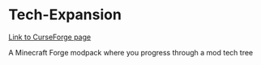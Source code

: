 # Tech-Expansion

[Link to CurseForge page](https://www.curseforge.com/minecraft/modpacks/tech-expansion)

A Minecraft Forge modpack where you progress through a mod tech tree
